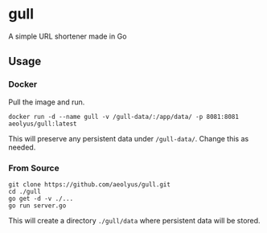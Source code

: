 # gull
A simple URL shortener made in Go

## Usage
### Docker
Pull the image and run.
```
docker run -d --name gull -v /gull-data/:/app/data/ -p 8081:8081 aeolyus/gull:latest
```
This will preserve any persistent data under `/gull-data/`. Change this as needed.

### From Source
```
git clone https://github.com/aeolyus/gull.git
cd ./gull
go get -d -v ./...
go run server.go
```
This will create a directory `./gull/data` where persistent data will be stored.
